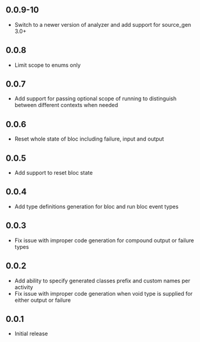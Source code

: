 ## 0.0.9-10

- Switch to a newer version of analyzer and add support for source_gen 3.0+

## 0.0.8

- Limit scope to enums only

## 0.0.7

- Add support for passing optional scope of running to distinguish between different contexts when needed

## 0.0.6

- Reset whole state of bloc including failure, input and output

## 0.0.5

- Add support to reset bloc state

## 0.0.4

- Add type definitions generation for bloc and run bloc event types

## 0.0.3

- Fix issue with improper code generation for compound output or failure types

## 0.0.2

- Add ability to specify generated classes prefix and custom names per activity
- Fix issue with improper code generation when void type is supplied for either output or failure

## 0.0.1

- Initial release